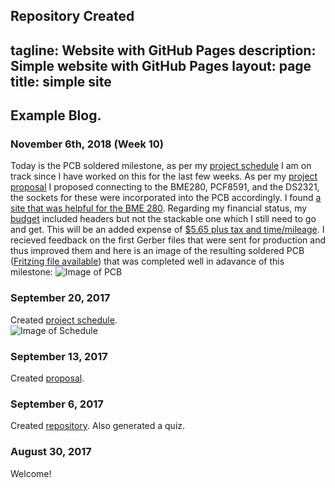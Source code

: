 Repository Created
---
tagline: Website with GitHub Pages
description: Simple website with GitHub Pages
layout: page
title: simple site
---

Example Blog.
-------------

### November 6th, 2018 (Week 10)

Today is the PCB soldered milestone, as per my [project schedule](https://github.com/six0four/StudentSenseHat/blob/master/documentation/Week3RubricforProjectSchedule.xml) I am on track since I have worked on this for the last few weeks. As per my [project proposal](https://github.com/six0four/StudentSenseHat/blob/master/documentation/ProposalContentStudentNameRev02.pdf) I proposed connecting to the BME280, PCF8591, and the DS2321, the sockets for these were incorporated into the PCB accordingly. I found [a site that was helpful for the BME 280](https://www.raspberrypi-spy.co.uk/2016/07/using-bme280-i2c-temperature-pressure-sensor-in-python/). Regarding my financial status, my [budget](https://github.com/six0four/MicroRover/raw/master/PartsFor20MicroRoversRev02.xlsx) included headers but not the stackable one which I still need to go and get. This will be an added expense of [$5.65 plus tax and time/mileage](https://www.creatroninc.com/product/stackable-header-for-raspberry-pi/). I recieved feedback on the first Gerber files that were sent for production and thus improved them and here is an image of the resulting soldered PCB ([Fritzing file available](https://github.com/six0four/StudentSenseHat/blob/master/electronics/StudentSenseHatV06.fzz)) that was completed well in adavance of this milestone:
![Image of PCB](https://raw.githubusercontent.com/six0four/StudentSenseHat/master/images/SSHrev05.jpg)

### September 20, 2017

Created [project schedule](https://github.com/six0four/StudentSenseHat/blob/master/documentation/Week3RubricforProjectSchedule.xml).  
![Image of Schedule](https://raw.githubusercontent.com/six0four/StudentSenseHat/master/documentation/Week3RubricforProjectSchedule.jpg)

### September 13, 2017

Created [proposal](https://github.com/six0four/StudentSenseHat/blob/master/documentation/ProposalContentStudentNameRev02.pdf).

### September 6, 2017

Created [repository](https://github.com/six0four/StudentSenseHat). Also generated a quiz.

### August 30, 2017

Welcome!
